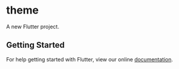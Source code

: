# theme

A new Flutter project.

## Getting Started

For help getting started with Flutter, view our online
[documentation](https://flutter.io/).
